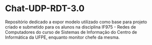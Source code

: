 # Chat-UDP-RDT-3.0
Repositório dedicado a expor modelo utilizado como base para projeto criado e submetido para os alunos na disciplina IF975 - Redes de Computadores do curso de Sistemas de Informação do Centro de Informática da UFPE, enquanto monitor chefe da mesma.
